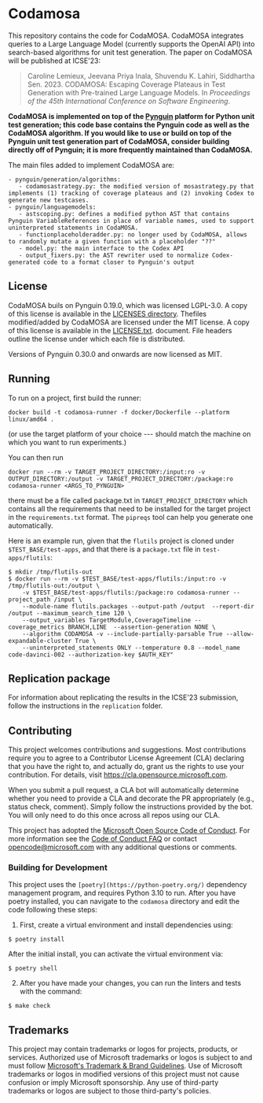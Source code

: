# Codamosa

This repository contains the code for CodaMOSA. CodaMOSA integrates queries to a Large Language Model (currently supports the OpenAI API) into search-based algorithms for unit test generation. The paper on CodaMOSA will be published at ICSE'23:

> Caroline Lemieux, Jeevana Priya Inala, Shuvendu K. Lahiri, Siddhartha Sen. 2023. CODAMOSA: Escaping Coverage Plateaus in Test
Generation with Pre-trained Large Language Models. In *Proceedings of the 45th International Conference on Software Engineering*.

**CodaMOSA is implemented on top of the [Pynguin](https://github.com/se2p/pynguin) platform for Python unit test generation; this code base contains the Pynguin code as well as the CodaMOSA algorithm. If you would like to use or build on top of the Pynguin unit test generation part of CodaMOSA, consider building directly off of Pynguin; it is more frequently maintained than CodaMOSA.**

The main files added to implement CodaMOSA are:
```
- pynguin/generation/algorithms:
   - codamosastrategy.py: the modified version of mosastrategy.py that implements (1) tracking of coverage plateaus and (2) invoking Codex to generate new testcases. 
- pynguin/languagemodels: 
   - astscoping.py: defines a modified python AST that contains Pynguin VariableReferences in place of variable names, used to support uninterpreted statements in CodaMOSA. 
   - functionplaceholderadder.py: no longer used by CodaMOSA, allows to randomly mutate a given function with a placeholder "??"
   - model.py: the main interface to the Codex API
   - output_fixers.py: the AST rewriter used to normalize Codex-generated code to a format closer to Pynguin's output
```

## License

CodaMOSA buils on Pynguin 0.19.0, which was licensed LGPL-3.0. A copy of this license is available in the [LICENSES directory](LICENSES/LGPL-3.0-or-later.txt). Thefiles modified/added by CodaMOSA are licensed under the MIT license. A copy of this license is available in the [LICENSE.txt](LICSENSE). document. File headers outline the license under which each file is distributed.

Versions of Pynguin 0.30.0 and onwards are now licensed as MIT.

## Running

To run on a project, first build the runner:
```
docker build -t codamosa-runner -f docker/Dockerfile --platform linux/amd64 .
```
(or use the target platform of your choice --- should match the machine on which you want to run experiments.)


You can then run 
```
docker run --rm -v TARGET_PROJECT_DIRECTORY:/input:ro -v OUTPUT_DIRECTORY:/output -v TARGET_PROJECT_DIRECTORY:/package:ro codamosa-runner <ARGS_TO_PYNGUIN> 
```
there must be a file called package.txt in `TARGET_PROJECT_DIRECTORY` which contains all the requirements that need to be installed for the target project in the `requirements.txt` format. The `pipreqs` tool can help you generate one automatically. 

Here is an example run, given that the `flutils` project is cloned under `$TEST_BASE/test-apps`, and that there is a `package.txt` file in `test-apps/flutils`:
```
$ mkdir /tmp/flutils-out
$ docker run --rm -v $TEST_BASE/test-apps/flutils:/input:ro -v /tmp/flutils-out:/output \
    -v $TEST_BASE/test-apps/flutils:/package:ro codamosa-runner --project_path /input \
    --module-name flutils.packages --output-path /output  --report-dir /output --maximum_search_time 120 \
    --output_variables TargetModule,CoverageTimeline --coverage_metrics BRANCH,LINE  --assertion-generation NONE \
    --algorithm CODAMOSA -v --include-partially-parsable True --allow-expandable-cluster True \
    --uninterpreted_statements ONLY --temperature 0.8 --model_name code-davinci-002 --authorization-key $AUTH_KEY"
```

## Replication package

For information about replicating the results in the ICSE'23 submission, follow the instructions in the `replication` folder. 

## Contributing

This project welcomes contributions and suggestions.  Most contributions require you to agree to a
Contributor License Agreement (CLA) declaring that you have the right to, and actually do, grant us
the rights to use your contribution. For details, visit https://cla.opensource.microsoft.com.

When you submit a pull request, a CLA bot will automatically determine whether you need to provide
a CLA and decorate the PR appropriately (e.g., status check, comment). Simply follow the instructions
provided by the bot. You will only need to do this once across all repos using our CLA.

This project has adopted the [Microsoft Open Source Code of Conduct](https://opensource.microsoft.com/codeofconduct/).
For more information see the [Code of Conduct FAQ](https://opensource.microsoft.com/codeofconduct/faq/) or
contact [opencode@microsoft.com](mailto:opencode@microsoft.com) with any additional questions or comments.

### Building for Development

This project uses the `[poetry](https://python-poetry.org/)` dependency management program, and requires Python 3.10 to run. After you have poetry installed, you can navigate to the `codamosa` directory and edit the code following these steps:

1. First, create a virtual environment and install dependencies using:
```
$ poetry install
```
After the initial install, you can activate the virtual environment via:
```
$ poetry shell
```
2. After you have made your changes, you can run the linters and tests with the command:
```
$ make check
```

## Trademarks

This project may contain trademarks or logos for projects, products, or services. Authorized use of Microsoft 
trademarks or logos is subject to and must follow 
[Microsoft's Trademark & Brand Guidelines](https://www.microsoft.com/en-us/legal/intellectualproperty/trademarks/usage/general).
Use of Microsoft trademarks or logos in modified versions of this project must not cause confusion or imply Microsoft sponsorship.
Any use of third-party trademarks or logos are subject to those third-party's policies.
